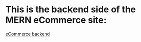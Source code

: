 # This is the backend side of the MERN eCommerce site:
[eCommerce backend](https://github.com/dvdbobr/mern-ecommerce-backend)
